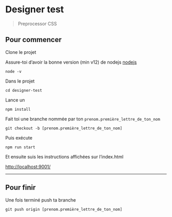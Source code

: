 # Designer test
> Preprocessor CSS

## Pour commencer
Clone le projet

Assure-toi d’avoir la bonne version (min v12) de nodejs [nodejs](https://nodejs.org/)
```shell
node -v 
```
Dans le projet
```shell
cd designer-test
```

Lance un
```shell
npm install
```

Fait toi une branche nommée par ton `prenom.première_lettre_de_ton_nom`
```shell
git checkout -b [prenom.première_lettre_de_ton_nom]
```

Puis exécute 
```shell
npm run start
```

Et ensuite suis les instructions affichées sur l’index.html

[http://localhost:9001/](http://localhost:9001/)

____

## Pour finir
Une fois terminé push ta branche
```shell
git push origin [prenom.première_lettre_de_ton_nom]
```
